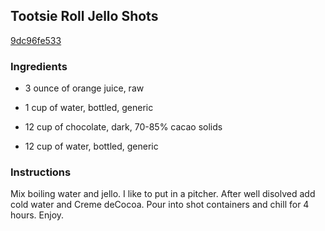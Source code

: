 ## Tootsie Roll Jello Shots

[9dc96fe533](http://www.food.com/recipe/tootsie-roll-jello-shots-451460)

### Ingredients

 - 3 ounce of orange juice, raw

 - 1 cup of water, bottled, generic

 - 12 cup of chocolate, dark, 70-85% cacao solids

 - 12 cup of water, bottled, generic

### Instructions

Mix boiling water and jello. I like to put in a pitcher. After well disolved add cold water and Creme deCocoa. Pour into shot containers and chill for 4 hours. Enjoy.
